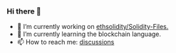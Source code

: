 ### Hi there 👋

<!--
**aramservices198/aramservices198** is a ✨ _special_ ✨ repository because its `README.md` (this file) appears on your GitHub profile.
-->

- 🔭 I’m currently working on [ethsolidity/Solidity-Files.](https://github.com/ethsolidityaram/Solidity-Files)
- 🌱 I’m currently learning the blockchain language.
- 📫 How to reach me: [discussions](https://github.com/ethsolidityaram/Solidity-Files/discussions)


